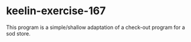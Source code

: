 # keelin-exercise-167
This program is a simple/shallow adaptation of a check-out program for a sod store.
